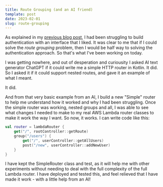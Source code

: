 ```yaml
---
title: Route Grouping (and an AI friend)
template: post
date: 2023-02-01
slug: route-grouping
---
```

As explained in my [previous blog post](exploring-route-authentication), I had been struggling to build authentication with an interface that I liked. It was clear to me that if I could solve the _route grouping_ problem, then I would be half way to solving the authentication approach. So that's what I've been working on today.

I was getting nowhere, and out of desperation and curiousity I asked AI text generator ChatGPT if it could write me a simple HTTP router in Kotlin. It did. So I asked it if it could support nested routes, and gave it an example of what I meant.

It did.

And from that very basic example from an AI, I build a new "Simple" router to help me understand how it worked and why I had been struggling. Once the simple router was working, nested groups and all, I was able to see what changes I needed to make to my real AWS Lambda router classes to make it work the way I want. So now, it works. I can write code like this:

```kotlin
val router = lambdaRouter {
    get("/", rootController::getRoute)
    group("/users") {
        get("/", userController::getAllUsers)
        post("/new", userController::addNewUser)
    }
}
```

I have kept the SimpleRouter class and test, as it will help me with other experiments without needing to deal with the full complexity of the full Lambda router. I have deployed and tested this, and feel relieved that I have made it work - with a little help from an AI!
